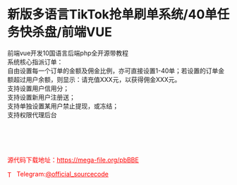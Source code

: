 # 新版多语言TikTok抢单刷单系统/40单任务快杀盘/前端VUE

前端vue开发10国语言后端php全开源带教程<br>系统核心指派订单：<br>自由设置每一个订单的金额及佣金比例，亦可直接设置1-40单；若设置的订单金额超过用户余额，则显示：请充值XXX元，以获得佣金XXX元。<br>支持设置用户信用分；<br>支持设置新用户注册送；<br>支持单独设置某用户禁止提现，或冻结；<br>支持权限代理后台<br><br><br><br><br>


<p style="color: red;">源代码下载地址：<a href="https://mega-file.org/pbBBE" style="color: red;">https://mega-file.org/pbBBE</a></p><p style="color: red;"><img src="https://cdn-icons-png.flaticon.com/512/2111/2111646.png" alt="Telegram Icon" style="width: 16px; vertical-align: middle; margin-right: 5px;">Telegram:<a href="https://t.me/official_sourcecode" style="color: red;">@official_sourcecode</a></p>